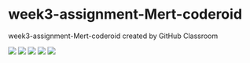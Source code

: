 # week3-assignment-Mert-coderoid
week3-assignment-Mert-coderoid created by GitHub Classroom


![](https://cdn.discordapp.com/attachments/922810114958831647/944902558202339358/Ekran_goruntusu_2022-02-20_132404.png)
![](https://cdn.discordapp.com/attachments/922810114958831647/944902557338325022/Ekran_goruntusu_2022-02-20_132328.png)
![](https://cdn.discordapp.com/attachments/922810114958831647/944902558017810493/Ekran_goruntusu_2022-02-20_132349.png)
![](https://cdn.discordapp.com/attachments/922810114958831647/944902557527060511/Ekran_goruntusu_2022-02-20_132339.png)
![](https://media.discordapp.net/attachments/922810114958831647/944902557149560842/Ekran_goruntusu_2022-02-20_132307.png?width=479&height=671)
